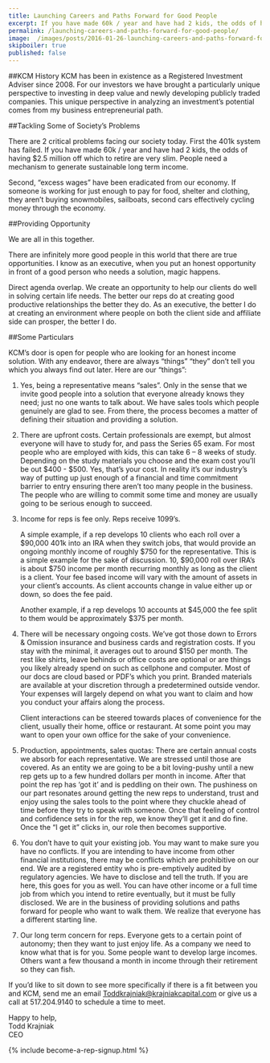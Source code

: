 ```yaml
---
title: Launching Careers and Paths Forward for Good People
excerpt: If you have made 60k / year and have had 2 kids, the odds of having $2.5 million off which to retire are very slim.  People need a mechanism to generate sustainable long term income.
permalink: /launching-careers-and-paths-forward-for-good-people/
image:  /images/posts/2016-01-26-launching-careers-and-paths-forward-for-good-people/team.jpg
skipboiler: true
published: false
---
```


##KCM History
KCM has been in existence as a Registered Investment Adviser since 2008. For our investors we have brought a particularly unique perspective to investing in deep value and newly developing publicly traded companies.  This unique perspective in analyzing an investment’s potential comes from my business entrepreneurial path. 

##Tackling Some of Society’s Problems

There are 2 critical problems facing our society today.  First the 401k system has failed. If you have made 60k / year and have had 2 kids, the odds of having $2.5 million off which to retire are very slim.  People need a mechanism to generate sustainable long term income. 

Second, “excess wages” have been eradicated from our economy.  If someone is working for just enough to pay for food, shelter and clothing, they aren’t buying snowmobiles, sailboats, second cars effectively cycling money through the economy.

##Providing Opportunity

We are all in this together.

There are infinitely more good people in this world that there are true opportunities.  I know as an executive, when you put an honest opportunity in front of a good person who needs a solution, magic happens.  

Direct agenda overlap.  We create an opportunity to help our clients do well in solving certain life needs.  The better our reps do at creating good productive relationships the better they do.  As an executive, the better I do at creating an environment where people on both the client side and affiliate side can prosper, the better I do. 

##Some Particulars

KCM’s door is open for people who are looking for an honest income solution.   With any endeavor, there are always “things” “they” don’t tell you which you always find out later. Here are our “things”:

 1. Yes, being a representative means “sales”.  Only in the sense that we invite good people into a solution that everyone already knows they need; just no one wants to talk about. We have sales tools which people genuinely are glad to see. From there, the process becomes a matter of defining their situation and providing a solution.
   
 1. There are upfront costs.  Certain professionals are exempt, but almost everyone will have to study for, and pass the Series 65 exam.  For most people who are employed with kids, this can take 6 – 8 weeks of study.  Depending on the study materials you choose and the exam cost you’ll be out $400 - $500.  Yes, that’s your cost.  In reality it’s our industry’s way of putting up just enough of a financial and time commitment barrier to entry ensuring there aren’t too many people in the business.  The people who are willing to commit some time and money are usually going to be serious enough to succeed.  

 1.	Income for reps is fee only. Reps receive 1099’s.  

	A simple example, if a rep develops 10 clients who each roll over a $90,000 401k into an IRA when they switch jobs, that would provide an ongoing monthly income of roughly $750 for the representative.  This is a simple example for the sake of discussion.  10, $90,000 roll over IRA’s is about $750 income per month recurring monthly as long as the client is a client. Your fee based income will vary with the amount of assets in your client’s accounts.   As client accounts change in value either up or down, so does the fee paid.

	Another example, if a rep develops 10 accounts at $45,000 the fee split to them would be approximately $375 per month.  
   
 1. There will be necessary ongoing costs.  We’ve got those down to Errors & Omission insurance and business cards and registration costs. If you stay with the minimal, it averages out to around $150 per month.  The rest like shirts, leave behinds or office costs are optional or are things you likely already spend on such as cellphone and computer.  Most of our docs are cloud based or PDF’s which you print.   Branded materials are available at your discretion through a predetermined outside vendor. Your expenses will largely depend on what you want to claim and how you conduct your affairs along the process. 

	Client interactions can be steered towards places of convenience for the client, usually their home, office or restaurant.  At some point you may want to open your own office for the sake of your convenience.

 1.	 Production, appointments, sales quotas:  There are certain annual costs we absorb for each representative. We are stressed until those are covered.  As an entity we are going to be a bit loving-pushy until a new rep gets up to a few hundred dollars per month in income.  After that point the rep has ‘got it’ and is peddling on their own.   The pushiness on our part resonates around getting the new reps to understand, trust and enjoy using the sales tools to the point where they chuckle ahead of time before they try to speak with someone.  Once that feeling of control and confidence sets in for the rep, we know they’ll get it and do fine.  Once the “I get it” clicks in, our role then becomes supportive.

 1. You don’t have to quit your existing job. You may want to make sure you have no conflicts. If you are intending to have income from other financial institutions, there may be conflicts which are prohibitive on our end.  We are a registered entity who is pre-emptively audited by regulatory agencies. We have to disclose and tell the truth. If you are here, this goes for you as well. You can have other income or a full time job from which you intend to retire eventually, but it must be fully disclosed. We are in the business of providing solutions and paths forward for people who want to walk them.  We realize that everyone has a different starting line.
 
 1. Our long term concern for reps.  Everyone gets to a certain point of autonomy; then they want to just enjoy life.  As a company we need to know what that is for you.  Some people want to develop large incomes. Others want a few thousand a month in income through their retirement so they can fish.  

If you’d like to sit down to see more specifically if there is a fit between you and KCM, send me an email [Toddkrajniak@krajniakcapital.com](toddkrajniak@krajniakcapital.com) or give us a call at 517.204.9140 to schedule a time to meet.

Happy to help,<br>
Todd Krajniak<br>
CEO

{% include become-a-rep-signup.html %}
